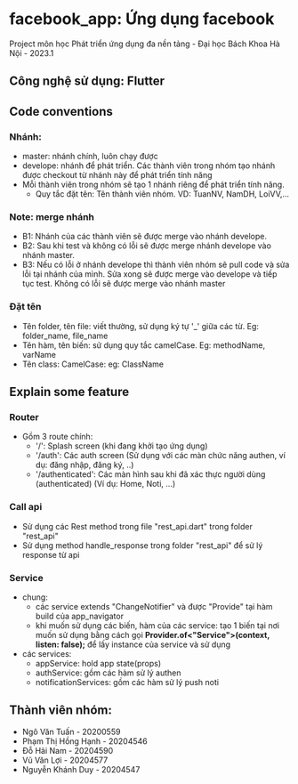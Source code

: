 # facebook_app: Ứng dụng facebook

Project môn học Phát triển ứng dụng đa nền tảng - Đại học Bách Khoa Hà Nội - 2023.1

## Công nghệ sử dụng: Flutter

## Code conventions

### Nhánh:
- master: nhánh chính, luôn chạy được
- develope: nhánh để phát triển. Các thành viên trong nhóm tạo nhánh được checkout từ nhánh này để phát triển tính năng
- Mỗi thành viên trong nhóm sẽ tạo 1 nhánh riêng để phát triển tính năng.
  + Quy tắc đặt tên: Tên thành viên nhóm. VD: TuanNV, NamDH, LoiVV,...
  
### Note: merge nhánh
- B1: Nhánh của các thành viên sẽ được merge vào nhánh develope.
- B2: Sau khi test và không có lỗi sẽ được merge nhánh develope vào nhánh master.
- B3: Nếu có lỗi ở nhánh develope thì thành viên nhóm sẽ pull code và sửa lỗi tại nhánh của mình. Sửa xong sẽ được merge vào develope và tiếp tục test. Không có lỗi sẽ được merge vào nhánh master

### Đặt tên
- Tên folder, tên file: viết thường, sử dụng ký tự '_' giữa các từ. Eg: folder_name, file_name
- Tên hàm, tên biến: sử dụng quy tắc camelCase. Eg: methodName, varName
- Tên class: CamelCase: eg: ClassName

## Explain some feature
### Router
- Gồm 3 route chính: 
  + '/': Splash screen (khi đang khởi tạo ứng dụng)
  + '/auth': Các auth screen (Sử dụng với các màn chức năng authen, ví dụ: đăng nhập, đăng ký, ..)
  + '/authenticated': Các màn hình sau khi đã xác thực người dùng (authenticated) (Ví dụ: Home, Noti, ...)

### Call api
- Sử dụng các Rest method trong file "rest_api.dart" trong folder "rest_api"  
- Sử dụng method handle_response trong folder "rest_api" để sử lý response từ api

### Service
- chung: 
  + các service extends "ChangeNotifier" và được "Provide" tại hàm build của app_navigator
  + khi muốn sử dụng các biến, hàm của các service: tạo 1 biến tại nơi muốn sử dụng bằng cách gọi **Provider.of<"Service">(context, listen: false);** để lấy instance của service và sử dụng
- các services:
  + appService: hold app state(props)
  + authService: gồm các hàm sử lý authen
  + notificationServices: gồm các hàm sử lý push noti


## Thành viên nhóm:
- Ngô Văn Tuấn - 20200559
- Phạm Thị Hồng Hạnh - 20204546
- Đỗ Hải Nam - 20204590
- Vũ Văn Lợi - 20204577
- Nguyễn Khánh Duy - 20204547
